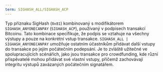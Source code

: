 ```yaml
---
term: SIGHASH_ALL/SIGHASH_ACP
---
```


Typ příznaku SigHash (`0x81`) kombinovaný s modifikátorem `SIGHASH_ANYONECANPAY` (`SIGHASH_ACP`), používaný v podpisech transakcí Bitcoinu. Tato kombinace specifikuje, že podpis se vztahuje na všechny výstupy a pouze na konkrétní vstup transakce. `SIGHASH_ALL | SIGHASH_ANYONECANPAY` umožňuje ostatním účastníkům přidávat další vstupy do transakce po jejím počátečním podepsání. Je to zvláště užitečné ve spolupracujících scénářích, jako jsou transakce pro crowdfunding, kde různí přispěvatelé mohou přidávat své vlastní vstupy, přičemž zachovávají integritu výstupů zavázaných počátečním signatářem.
